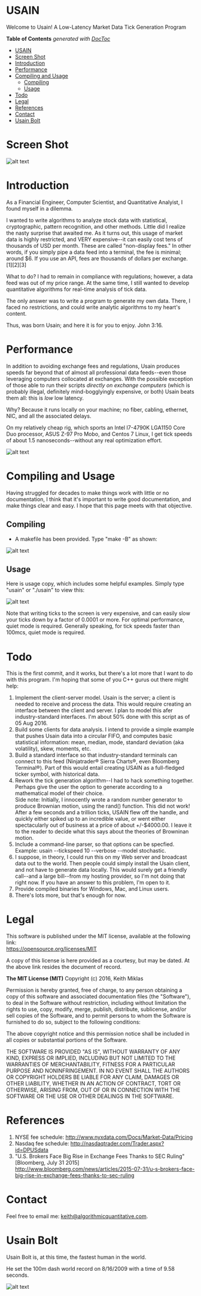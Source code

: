 # USAIN

Welcome to Usain! A Low-Latency Market Data Tick Generation Program

**Table of Contents**  *generated with [DocToc](http://doctoc.herokuapp.com/)*

- [USAIN](#)
- [Screen Shot](#)
- [Introduction](#)
- [Performance](#)
- [Compiling and Usage](#)
	- [Compiling](#)
	- [Usage](#)
- [Todo](#)
- [Legal](#)
- [References](#)
- [Contact](#)
- [Usain Bolt](#)

# Screen Shot

![alt text](http://www.miklas.org/images/usain_verbose.png "usain tick generator image")

# Introduction

As a Financial Engineer, Computer Scientist, and Quantitative Analyist, I found myself in a dilemma.

I wanted to write algorithms to analyze stock data with statistical, cryptographic, pattern recognition, and other methods. Little did I realize the nasty surprise that awaited me. As it turns out, this usage of market data is highly restricted, and VERY expensive--it can easily cost tens of thousands of USD per month. These are called "non-display fees." In other words, if you simply pipe a data feed into a terminal, the fee is minimal; around $6. If you use an API, fees are thousands of dollars per exchange. [1][2][3]

What to do? I had to remain in compliance with regulations; however, a data feed was out of my price range. At the same time, I still wanted to develop quantitative algorithms for real-time analysis of tick data.

The only answer was to write a program to generate my own data. There, I faced no restrictions, and could write analytic algorithms to my heart's content.

Thus, was born Usain; and here it is for you to enjoy. John 3:16.

# Performance

In addition to avoiding exchange fees and regulations, Usain produces speeds far beyond that of almost all professional data feeds--even those leveraging computers collocated at exchanges. With the possible exception of those able to run their scripts *directly on exchange computers* (which is probably illegal, definitely mind-bogglyingly expensive, or both) Usain beats them all: this is *low* low latency.

Why? Because it runs locally on your machine; no fiber, cabling, ethernet, NIC, and all the associated delays.

On my relatively cheap rig, which sports an Intel I7-4790K LGA1150 Core Duo processor, ASUS Z-97 Pro Mobo, and Centos 7 Linux, I get tick speeds of about 1.5 nanoseconds--without any real optimization effort.

![alt text](http://www.miklas.org/images/usain_silent.png "usain tick generator image")

# Compiling and Usage

Having struggled for decades to make things work with little or no documentation, I think that it's important to write good documentation, and make things clear and easy. I hope that this page meets with that objective.

## Compiling

- A makefile has been provided. Type "make -B" as shown:

![alt text](http://www.miklas.org/images/usain_compile.png "usain tick generator image")

## Usage

Here is usage copy, which includes some helpful examples. Simply type "usain" or "./usain" to view this:

![alt text](http://www.miklas.org/images/usain_usage.png "usain tick generator image")

Note that writing ticks to the screen is very expensive, and can easily slow your ticks down by a factor of 0.0001 or more. For optimal performance, quiet mode is required. Generally speaking, for tick speeds faster than 100mcs, quiet mode is required.

# Todo

This is the first commit, and it works, but there's a lot more that I want to do with this program. I'm hoping that some of you C++ gurus out there might help:

1. Implement the client-server model. Usain is the server; a client is needed to receive and process the data. This would require creating an interface between the client and server. I plan to model this afer industry-standard interfaces. I'm about 50% done with this script as of 05 Aug 2016. 
2. Build some clients for data analysis. I intend to provide a simple example that pushes Usain data into a circular FIFO, and computes basic statistical information: mean, median, mode, standard deviation (aka volatility), skew, moments, etc.
3. Build a standard interface so that industry-standard terminals can connect to this feed (Ninjatrader&reg; Sierra Charts&reg;, even Bloomberg Terminal&reg;). Part of this would entail creating USAIN as a full-fledged ticker symbol, with historical data.
4. Rework the tick generation algorithm--I had to hack something together. Perhaps give the user the option to generate according to a mathematical model of their choice.<br>
Side note: Initially, I innocently wrote a random number generator to produce Brownian motion, using the rand() function. This did not work! After a few seconds and a trillion ticks, USAIN flew off the handle, and quickly either spiked up to an incredible value, or went either spectacularly out of business at a price of about +/-$4000.00. I leave it to the reader to decide what this says about the theories of Browninan motion.
5. Include a command-line parser, so that options can be specfied. Example: usain --tickspeed 10 --verbose --model stochastic.
6. I suppose, in theory, I could run this on my Web server and broadcast data out to the world. Then people could simply install the Usain client, and not have to generate data locally. This would surely get a friendly call--and a large bill--from my hosting provider, so I'm not doing that right now. If you have an answer to this problem, I'm open to it.
7. Provide compiled binaries for Windows, Mac, and Linux users.
8. There's lots more, but that's enough for now.

# Legal

This software is published under the MIT license, available at the following link:<br>
https://opensource.org/licenses/MIT

A copy of this license is here provided as a courtesy, but may be dated. At the above link resides the document of record.

**The MIT License (MIT)**
Copyright (c) 2016, Keith Miklas

Permission is hereby granted, free of charge, to any person obtaining a copy of this software and associated documentation files (the "Software"), to deal in the Software without restriction, including without limitation the rights to use, copy, modify, merge, publish, distribute, sublicense, and/or sell copies of the Software, and to permit persons to whom the Software is furnished to do so, subject to the following conditions:

The above copyright notice and this permission notice shall be included in all copies or substantial portions of the Software.

THE SOFTWARE IS PROVIDED "AS IS", WITHOUT WARRANTY OF ANY KIND, EXPRESS OR IMPLIED, INCLUDING BUT NOT LIMITED TO THE WARRANTIES OF MERCHANTABILITY, FITNESS FOR A PARTICULAR PURPOSE AND NONINFRINGEMENT. IN NO EVENT SHALL THE AUTHORS OR COPYRIGHT HOLDERS BE LIABLE FOR ANY CLAIM, DAMAGES OR OTHER LIABILITY, WHETHER IN AN ACTION OF CONTRACT, TORT OR OTHERWISE, ARISING FROM, OUT OF OR IN CONNECTION WITH THE SOFTWARE OR THE USE OR OTHER DEALINGS IN THE SOFTWARE.

# References

1. NYSE fee schedule: http://www.nyxdata.com/Docs/Market-Data/Pricing
2. Nasdaq fee schedule: http://nasdaqtrader.com/Trader.aspx?id=DPUSdata
3. "U.S. Brokers Face Big Rise in Exchange Fees Thanks to SEC Ruling" [Bloomberg, July 31 2015] http://www.bloomberg.com/news/articles/2015-07-31/u-s-brokers-face-big-rise-in-exchange-fees-thanks-to-sec-ruling

# Contact

Feel free to email me: keith@algorithmicquantitative.com.

# Usain Bolt

Usain Bolt is, at this time, the fastest human in the world.

He set the 100m dash world record on 8/16/2009 with a time of 9.58 seconds.

![alt text](http://www.miklas.org/images/usain_gold.jpg "usain tick generator image")


  




